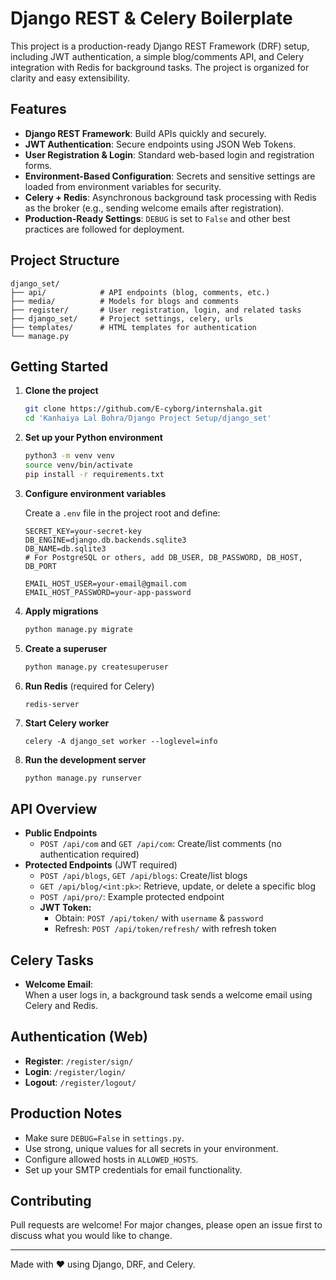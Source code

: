 # Django REST & Celery Boilerplate

This project is a production-ready Django REST Framework (DRF) setup, including JWT authentication, a simple blog/comments API, and Celery integration with Redis for background tasks. The project is organized for clarity and easy extensibility.

## Features

- **Django REST Framework**: Build APIs quickly and securely.
- **JWT Authentication**: Secure endpoints using JSON Web Tokens.
- **User Registration & Login**: Standard web-based login and registration forms.
- **Environment-Based Configuration**: Secrets and sensitive settings are loaded from environment variables for security.
- **Celery + Redis**: Asynchronous background task processing with Redis as the broker (e.g., sending welcome emails after registration).
- **Production-Ready Settings**: `DEBUG` is set to `False` and other best practices are followed for deployment.

## Project Structure

```
django_set/
├── api/            # API endpoints (blog, comments, etc.)
├── media/          # Models for blogs and comments
├── register/       # User registration, login, and related tasks
├── django_set/     # Project settings, celery, urls
├── templates/      # HTML templates for authentication
└── manage.py
```

## Getting Started

1. **Clone the project**
    ```bash
    git clone https://github.com/E-cyborg/internshala.git
    cd 'Kanhaiya Lal Bohra/Django Project Setup/django_set'
    ```

2. **Set up your Python environment**
    ```bash
    python3 -m venv venv
    source venv/bin/activate
    pip install -r requirements.txt
    ```

3. **Configure environment variables**

    Create a `.env` file in the project root and define:
    ```
    SECRET_KEY=your-secret-key
    DB_ENGINE=django.db.backends.sqlite3
    DB_NAME=db.sqlite3
    # For PostgreSQL or others, add DB_USER, DB_PASSWORD, DB_HOST, DB_PORT

    EMAIL_HOST_USER=your-email@gmail.com
    EMAIL_HOST_PASSWORD=your-app-password
    ```

4. **Apply migrations**
    ```bash
    python manage.py migrate
    ```

5. **Create a superuser**
    ```bash
    python manage.py createsuperuser
    ```

6. **Run Redis** (required for Celery)
    ```
    redis-server
    ```

7. **Start Celery worker**
    ```
    celery -A django_set worker --loglevel=info
    ```

8. **Run the development server**
    ```bash
    python manage.py runserver
    ```

## API Overview

- **Public Endpoints**
    - `POST /api/com` and `GET /api/com`: Create/list comments (no authentication required)
- **Protected Endpoints** (JWT required)
    - `POST /api/blogs`, `GET /api/blogs`: Create/list blogs
    - `GET /api/blog/<int:pk>`: Retrieve, update, or delete a specific blog
    - `POST /api/pro/`: Example protected endpoint
    - **JWT Token:**  
      - Obtain: `POST /api/token/` with `username` & `password`
      - Refresh: `POST /api/token/refresh/` with refresh token

## Celery Tasks

- **Welcome Email**:  
  When a user logs in, a background task sends a welcome email using Celery and Redis.

## Authentication (Web)

- **Register**: `/register/sign/`
- **Login**: `/register/login/`
- **Logout**: `/register/logout/`

## Production Notes

- Make sure `DEBUG=False` in `settings.py`.
- Use strong, unique values for all secrets in your environment.
- Configure allowed hosts in `ALLOWED_HOSTS`.
- Set up your SMTP credentials for email functionality.

## Contributing

Pull requests are welcome! For major changes, please open an issue first to discuss what you would like to change.

---

Made with ❤️ using Django, DRF, and Celery.
